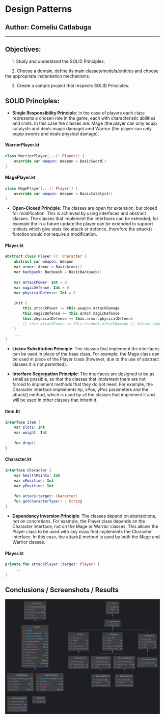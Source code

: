 # Design Patterns


## Author: Corneliu Catlabuga

----

## Objectives:

&ensp; &ensp; 1. Study and understand the SOLID Principles.

&ensp; &ensp; 2. Choose a domain, define its main classes/models/entities and choose the appropriate instantiation mechanisms.

&ensp; &ensp; 3. Create a sample project that respects SOLID Principles.



## SOLID Principles:

* __Single Responsibility Principle__: In the case of players each class represents a chosen role in the game, each with 
characteristic abilities and limits. In this case the classes are: Mage (the player can only equip catalysts and deals 
magic damage) amd Warrior (the player can only equip swords and deals physical damage).

#### WarriorPlayer.kt
```kotlin
class WarriorPlayer(...): Player() {
    override var weapon: Weapon = BasicSword()
}
```

#### MagePlayer.kt
```kotlin
class MagePlayer(...): Player() {
    override var weapon: Weapon = BasicCatalyst()
}
```

* __Open-Closed Principle__: The classes are open for extension, but closed for modification. This is achieved by using
interfaces and abstract classes. The classes that implement the interfaces can be extended, for example the in a future
update the player can be extended to support trinkets which give stats like attack or defence, therefore the attack()
function would not require a modification.
    
#### Player.kt
```kotlin
abstract class Player (): Character {
    abstract var weapon: Weapon
    var armor: Armor = BasicArmor()
    var backpack: Backpack = BasicBackpack()

    var attackPower: Int = 0
    var magicDefense: Int = 0
    var physicalDefense: Int = 0

    init {
        this.attackPower += this.weapon.attackDamage
        this.magicDefense += this.armor.magicDefence
        this.physicalDefense += this.armor.physicalDefence
        // this.attackPower += this.trinket.attackDamage // future update
    }
    ...
}
```

* __Liskov Substitution Principle__: The classes that implement the interfaces can be used in place of the base class. For
example, the Mage class can be used in place of the Player class (however, due to the use of abstract classes it is not 
permitted).

* __Interface Segregation Principle__: The interfaces are designed to be as small as possible, so that the classes that
implement them are not forced to implement methods that they do not need. For example, the Character interface 
implements hp, xPos, yPos parameters and the attack() method, which is used by all the classes that implement it and 
will be used in other classes that inherit it.

#### Item.kt
```kotlin
interface Item {
    var slots: Int
    var weight: Int

    fun drop()
}
```

#### Character.kt
```kotlin
interface Character {
    var healthPoints: Int
    var xPosition: Int
    var yPosition: Int

    fun attack(target: Character)
    fun getCharacterType() : String
}
```

* __Dependency Inversion Principle__: The classes depend on abstractions, not on concretions. For example, the Player 
class depends on the Character interface, not on the Mage or Warrior classes. This allows the Player class to be used
with any class that implements the Character interface. In this case, the attack() method is used by both the Mage and 
Warrior classes.

#### Player.kt
```kotlin
private fun attackPlayer (target: Player) {
    ...
}
```

## Conclusions / Screenshots / Results

![alt text](img/Diagram.png)
